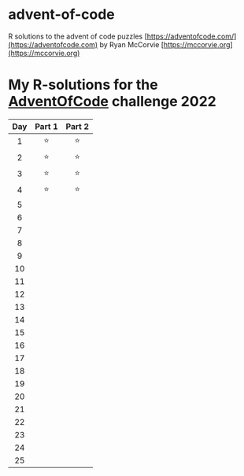 # advent-of-code

R solutions to the advent of code puzzles [https://adventofcode.com/](https://adventofcode.com) by Ryan McCorvie [https://mccorvie.org](https://mccorvie.org)


# My **R**-solutions for the [AdventOfCode](https://adventofcode.com/) challenge 2022

| Day | Part 1 | Part 2 |
|:---:|:--------:|:--------:|
|  1  |    ⭐    |    ⭐    |
|  2  |    ⭐    |    ⭐    |
|  3  |    ⭐    |    ⭐    |
|  4  |    ⭐    |    ⭐    |
|  5  |          |          |
|  6  |          |          |
|  7  |          |          |
|  8  |          |          |
|  9  |          |          |
| 10  |          |          |
| 11  |          |          |
| 12  |          |          |
| 13  |          |          |
| 14  |          |          |
| 15  |          |          |
| 16  |          |          |
| 17  |          |          |
| 18  |          |          |
| 19  |          |          |
| 20  |          |          |
| 21  |          |          |
| 22  |          |          |
| 23  |          |          |
| 24  |          |          |
| 25  |          |          |
